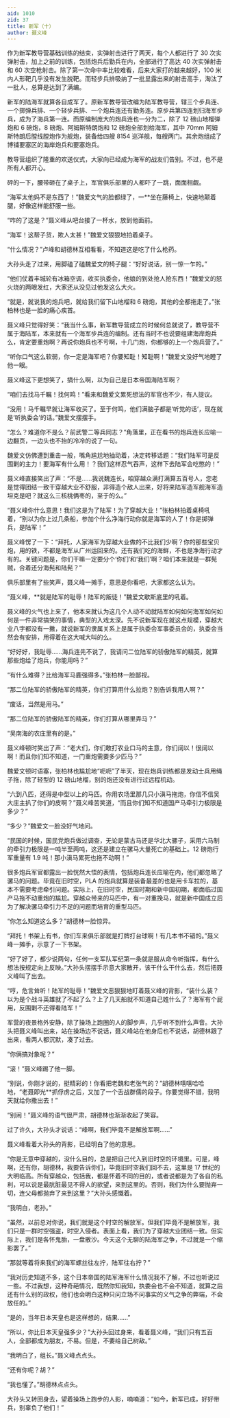 ```yaml
---
aid: 1010
zid: 37
title: 新军（十）
author: 聂义峰
---
```


作为新军教导营基础训练的结束，实弹射击进行了两天，每个人都进行了 30 次实弹射击，加上之前的训练，包括炮兵后勤兵在内，全部进行了高达 40 次实弹射击和 60 次空枪射击。除了第一次命中率比较难看，后来大家打的越来越好，100 米内人形靶几乎没有发生脱靶。而轻步兵排吸纳了一批显露出来的射击高手，淘汰了一批人，总算是达到了满编。

新军的陆海军就算各自成军了。原新军教导营改编为陆军教导营，辖三个步兵连、一个掷弹兵排、一个轻步兵排、一个炮兵连还有勤务连。原步兵第四连划归海军步兵，成为了海兵第一连。而原编制庞大的炮兵连也一分为二，除了 12 磅山地榴弹炮和 6 磅炮，8 磅炮、阿姆斯特朗炮和 12 磅炮全部划给海军，其中 70mm 阿姆斯特朗后膛线膛炮作为舰炮，装备给四艘 8154 巡洋舰，每艘两门。其余炮组成了博铺要塞区的海岸炮兵和要塞炮兵。

教导营组织了隆重的欢送仪式，大家向已经成为海军的战友们告别。不过，也不是所有人都开心。

砰的一下，腰带砸在了桌子上，军官俱乐部里的人都吓了一跳，面面相觑。

“海军太他妈不是东西了！”魏爱文气的脸都绿了，一\*\*坐在藤椅上，快速地颠着腿，好像这样能舒服一些。

“咋的了这是？”聂义峰从吧台接了一杯水，放到他面前。

“海军！这帮子货，欺人太甚！”魏爱文狠狠地拍着桌子。

“什么情况？”卢峰和胡德林互相看看，不知道这是吃了什么枪药。

大孙头走了过来，用脚磕了磕魏爱文的椅子腿：“好好说话，别一惊一乍的。”

“他们仗着丰城轮有冰箱空调，收买执委会，他娘的到处抢人抢东西！”魏爱文的怒火烧的两眼发红，大家还从没见过他发这么大火。

“就是，就说我的炮兵吧，就给我们留下山地榴和 6 磅炮，其他的全都拖走了。”张柏林也是一脸的痛心疾首。

聂义峰只觉得好笑：“我当什么事，新军教导营成立的时候何总就说了，教导营不属于海陆军，本来就有一个海军步兵连的编制。还有当时不也说要组建海岸炮兵么，肯定要重炮啊？再说你炮兵也不亏啊，十几门炮，你都够的上一个炮兵营了。”

“听你口气这么软弱，你一定是海军吧？你要知耻！知耻啊！”魏爱文没好气地瞪了他一眼。

聂义峰这下更想笑了，搞什么啊，以为自己是日本帝国海陆军啊？

“咱们去找马千瞩！找何鸣！”看来和魏爱文累死想法的军官也不少，有人提议。

“没用！马千瞩早就让海军收买了。至于何鸣，他们满脑子都是‘听党的话’，现在就是‘听执委会’的话。”魏爱文摆摆手。

“怎么？难道你不是么？前武警二等兵同志？”角落里，正在看书的炮兵连长应喻一边翻页，一边头也不抬的冷冷的说了一句。

魏爱文仿佛遭到重击一般，嘴角尴尬地抽动着，决定转移话题：“我们陆军可是反围剿的主力！要海军有什么用！？我们这样忍气吞声，这样下去陆军会吃憋的！”

聂义峰直接笑出了声：“不是……我说魏连长，咱穿越众满打满算五百号人，您老是觉得团结一致干穿越大业不舒服，非得造个敌人出来，好将来陆军造军舰海军造坦克是吧？就这么三核桃俩枣的，至于的么。”

“聂义峰你什么意思！我们这是为了陆军！为了穿越大业！”张柏林拍着桌椅吼着，“别以为你上过几条船，参加个什么净海行动你就是海军的人了！你是掷弹兵，是陆军！”

聂义峰愣了一下：“拜托，人家海军为穿越大业做的不比我们少啊？你的那些宝贝炮，用的铁，不都是海军从广州运回来的。还有我们吃的海鲜，不也是净海行动才有的。关键问题是，你们干嘛一定要分个‘你们’和‘我们’啊？咱们本来就是一群髡贼，合着还分海髡和陆髡？”

俱乐部里有了些笑声，聂义峰一摊手，意思是你看吧，大家都这么认为。

“聂义峰，\*\*就是陆军的耻辱！陆军的叛徒！”魏爱文歇斯底里的吼着。

聂义峰的火气也上来了，他本来就认为这几个人动不动就陆军如何如何海军如何如何是一件非常搞笑的事情，典型的入戏太深。先不说新军现在就这点规模，穿越大业八字都没有一撇，就说新军的隶属关系上是属于执委会军事委员会的，执委会当然会有安排，用得着在这大喊大叫的么。

“好好好，我耻辱……海兵连先不说了，我请问二位陆军的骄傲陆军的精英，就算那些炮给了炮兵，你能用吗？”

“有什么难得？比给海军马鹿强得多。”张柏林一脸鄙视。

“那二位陆军的骄傲陆军的精英，你们打算用什么拉炮？别告诉我用人啊？”

“废话，当然是用马。”

“那二位陆军的骄傲陆军的精英，你们打算从哪里弄马？”

“吴南海的农庄里有的是。”

聂义峰顿时笑出了声：“老大们，你们敢打农业口马的主意，你们阔以！很阔以啊！而且你们知不知道，一门重炮需要多少匹马？”

魏爱文顿时语塞，张柏林也尴尬地“呃呃”了半天，现在炮兵训练都是发动士兵用绳子拖，除了轻型的 12 磅山地榴，别的炮还没有进行过远程机动。

“六到八匹，还得是中型以上的马匹。你用农场里那几只小滇马拖炮，你信不信吴大庄主扒了你们的皮啊？”聂义峰苦笑道，“而且你们知不知道国产马牵引力极限是多少？”

“多少？”魏爱文一脸没好气地问。

“民国的时候，国民党炮兵做过调查，无论是蒙古马还是华北大骡子，采用六马制的牵引力极限是一吨半至两吨，这还是建立在骡马大量死亡的基础上。12 磅炮行军重量有 1.9 吨！那小滇马累死也拖不动啊！”

很多炮兵军官都露出一脸恍然大悟的表情，包括炮兵连长应喻在内，他们都忽略了骡马的问题。毕竟在旧时空，PLA 的炮兵就算是装备最差的也是用卡车拉的，基本不需要考虑牵引问题。实际上，在旧时空，民国时期和新中国初期，都面临过国产马拖不动重炮的尴尬。穿越众带来的马匹中，有一对重挽马，就是新中国成立后为了解决骡马牵引力不足的问题而培育的重型马匹。

“你怎么知道这么多？”胡德林一脸惊异。

“拜托！书架上有书，你们车来俱乐部就是打牌打台球啊！有几本书不错的。”聂义峰一摊手，示意了一下书架。

“好了好了，都少说两句，任何一支军队军纪第一条就是服从命令听指挥，有什么想法按规定向上反映。”大孙头摆摆手示意大家散开，该干什么干什么去，然后把聂义峰叫了出去。

“哼，危言耸听！陆军的耻辱！”魏爱文恶狠狠地盯着聂义峰的背影，“装什么装？以为是个战斗英雄就了不起了么？上了几天船就不知道自己姓什么了？海军有个屁用，反围剿不还得看陆军！”

军营的夜景格外安静，除了操场上跑圈的人的脚步声，几乎听不到什么声音。大孙头把聂义峰叫出来，站在操场边不说话，聂义峰站在他身后也不说话，胡德林跟了出来，看两人都沉默，凑了过去。

“你俩搞对象呢？”

“滚！”聂义峰踢了他一脚。

“别说，你刚才说的，挺精彩的！你看把老魏和老张气的？”胡德林嘻嘻哈哈地，“老聂即光\*\*抓俘虏之后，又加了一个舌战群儒的段子。你要觉得不错，我明天就给你撒出去！”

“别闹！”聂义峰的语气很严肃，胡德林也渐渐收起了笑容。

过了许久，大孙头才说话：“峰啊，我们毕竟不是解放军啊……”

聂义峰看着大孙头的背影，已经明白了他的意思。

“你是无意中穿越的，没什么目的，总是把自己代入到旧时空的环境里。可是，峰啊，还有你，胡德林，我要告诉你们，毕竟旧时空我们回不去，这里是 17 世纪的大明临高。所有穿越众，包括我，都是怀着不同的目的，或者说都是为了各自的私利，可以说是最肮脏最见不得人的欲望，来到这里的。否则，我们为什么要抛弃一切，连父母都抛弃了来到这里？”大孙头感慨着。

“我明白，老孙。”

“虽然，以前总对你说，我们就是这个时空的解放军。但我们毕竟不是解放军，我们只是一群时空强盗，时空入侵者。表面上看，我们为了穿越大业团结一致。但实际上，我们是各怀鬼胎，一盘散沙。今天这个无聊的陆海军之争，不过就是一个缩影罢了。”

“那就等着将来我们的海军螺丝往左拧，陆军往右拧？”

“我对历史知道不多，这个日本帝国的陆军海军什么情况我不了解，不过也听说过一些。不过我想，这种奇葩情况，既然你知我知，执委会也不会不知道，就算之后还有什么别的政权，他们也会明白这种只问立场不问事实的义气之争的弊端，不会放任的。”

“是的，当年日本天皇也是这样想的，结果……”

“所以，你比日本天皇强多少？”大孙头回过身来，看着聂义峰，“我们只有五百人，全部都成为朋友，不易。但是，不要给自己树敌。”

“我明白了，组长。”聂义峰点点头。

“还有你呢？胡？”

“我也懂了。”胡德林点点头。

大孙头又转回身去，望着操场上跑步的人影，喃喃道：“如今，新军已成，好好带兵，别辜负了他们！”
